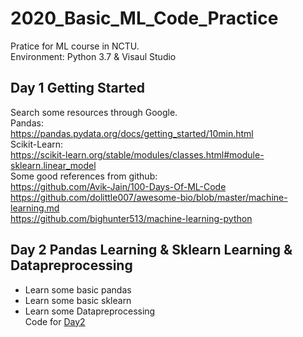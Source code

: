 # 2020_Basic_ML_Code_Practice
Pratice for ML course in NCTU.  
Environment: Python 3.7 & Visaul Studio  
## Day 1 Getting Started
Search some resources through Google.  
Pandas:  
https://pandas.pydata.org/docs/getting_started/10min.html  
Scikit-Learn:  
https://scikit-learn.org/stable/modules/classes.html#module-sklearn.linear_model  
Some good references from github:  
https://github.com/Avik-Jain/100-Days-Of-ML-Code  
https://github.com/dolittle007/awesome-bio/blob/master/machine-learning.md  
https://github.com/bighunter513/machine-learning-python

## Day 2 Pandas Learning & Sklearn Learning & Datapreprocessing
* Learn some basic pandas
* Learn some basic sklearn
* Learn some Datapreprocessing  
  Code for  [Day2](https://github.com/UnFish0705/Basic_ML_Code_Practice/blob/master/Code/Pandas.md)
